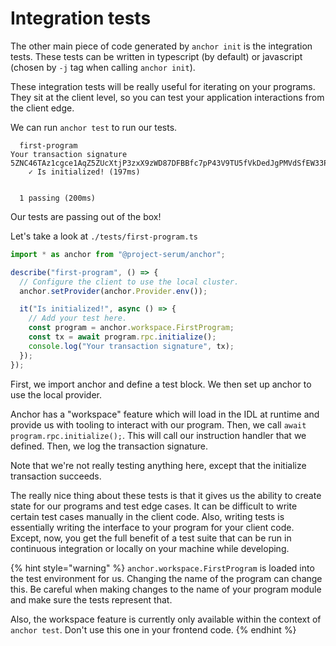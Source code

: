 # Integration tests

The other main piece of code generated by `anchor init` is the integration
tests. These tests can be written in typescript (by default) or javascript
(chosen by `-j` tag when calling `anchor init`).

These integration tests will be really useful for iterating on your programs.
They sit at the client level, so you can test your application interactions from
the client edge.

We can run `anchor test` to run our tests.

```
  first-program
Your transaction signature 5ZNC46TAz1cgce1AqZ5ZUcXtjP3zxX9zWD87DFBBfc7pP43V9TU5fVkDedJgPMVdSfEW33Po8eGsVQvEMgTzWZLU
    ✓ Is initialized! (197ms)


  1 passing (200ms)
```

Our tests are passing out of the box!

Let's take a look at `./tests/first-program.ts`

```js
import * as anchor from "@project-serum/anchor";

describe("first-program", () => {
  // Configure the client to use the local cluster.
  anchor.setProvider(anchor.Provider.env());

  it("Is initialized!", async () => {
    // Add your test here.
    const program = anchor.workspace.FirstProgram;
    const tx = await program.rpc.initialize();
    console.log("Your transaction signature", tx);
  });
});
```

First, we import anchor and define a test block. We then set up anchor to use
the local provider.

Anchor has a "workspace" feature which will load in the IDL at runtime and
provide us with tooling to interact with our program. Then, we call
`await program.rpc.initialize();`. This will call our instruction handler that
we defined. Then, we log the transaction signature.

Note that we're not really testing anything here, except that the initialize
transaction succeeds.

The really nice thing about these tests is that it gives us the ability to
create state for our programs and test edge cases. It can be difficult to write
certain test cases manually in the client code. Also, writing tests is
essentially writing the interface to your program for your client code. Except,
now, you get the full benefit of a test suite that can be run in continuous
integration or locally on your machine while developing.

{% hint style="warning" %} `anchor.workspace.FirstProgram` is loaded into the
test environment for us. Changing the name of the program can change this. Be
careful when making changes to the name of your program module and make sure the
tests represent that.

Also, the workspace feature is currently only available within the context of
`anchor test`. Don't use this one in your frontend code. {% endhint %}
